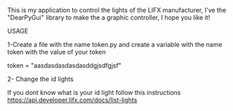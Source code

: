 This is my application to control the lights of the LIFX manufacturer, I've the "DearPyGui" library to make the a graphic controller, I hope you like it!

USAGE

1-Create a file with the name token.py and create a variable with the name token with the value of your token

token = "aasdasdasdasdasddgjsdfgjsf"    

2- Change the id lights

If you dont know what is your id light follow this instructions https://api.developer.lifx.com/docs/list-lights
